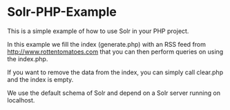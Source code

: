 Solr-PHP-Example
================

This is a simple example of how to use Solr in your PHP project.

In this example we fill the index (generate.php) with an RSS feed from http://www.rottentomatoes.com that you can then perform queries on
using the index.php.

If you want to remove the data from the index, you can simply call clear.php and the index is empty.

We use the default schema of Solr and depend on a Solr server running on localhost.
